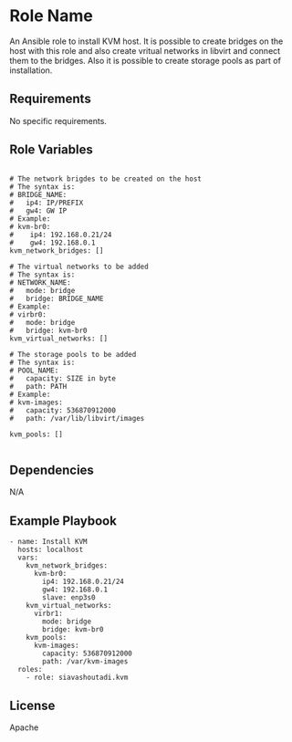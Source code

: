 Role Name
=========

An Ansible role to install KVM host. It is possible to create bridges on the host with this role and also create vritual networks in libvirt and connect them to the bridges. Also it is possible to create storage pools as part of installation.

Requirements
------------

No specific requirements.

Role Variables
--------------

```ansible

# The network brigdes to be created on the host
# The syntax is:
# BRIDGE_NAME:
#   ip4: IP/PREFIX
#   gw4: GW IP
# Example:
# kvm-br0:
#    ip4: 192.168.0.21/24
#    gw4: 192.168.0.1
kvm_network_bridges: []

# The virtual networks to be added
# The syntax is:
# NETWORK_NAME:
#   mode: bridge
#   bridge: BRIDGE_NAME
# Example:
# virbr0:
#   mode: bridge
#   bridge: kvm-br0
kvm_virtual_networks: []

# The storage pools to be added
# The syntax is:
# POOL_NAME:
#   capacity: SIZE in byte
#   path: PATH
# Example:
# kvm-images:
#   capacity: 536870912000
#   path: /var/lib/libvirt/images

kvm_pools: []


```

Dependencies
------------

N/A

Example Playbook
----------------

```ansible
- name: Install KVM
  hosts: localhost
  vars:
    kvm_network_bridges:
      kvm-br0:
        ip4: 192.168.0.21/24
        gw4: 192.168.0.1
        slave: enp3s0
    kvm_virtual_networks:
      virbr1:
        mode: bridge
        bridge: kvm-br0
    kvm_pools:
      kvm-images:
        capacity: 536870912000
        path: /var/kvm-images
  roles:
    - role: siavashoutadi.kvm
```

License
-------

Apache
